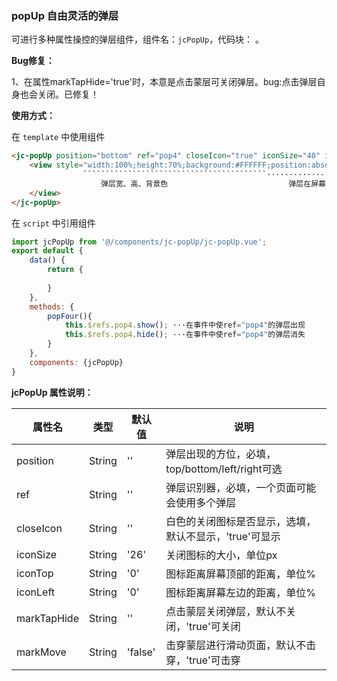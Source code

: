 ### popUp 自由灵活的弹层

可进行多种属性操控的弹层组件，组件名：``jcPopUp``，代码块： <jc-popUp></jc-popUp>。

**Bug修复：**

1、在属性markTapHide='true'时，本意是点击蒙层可关闭弹层。bug:点击弹层自身也会关闭。已修复！

**使用方式：**

在 ``template`` 中使用组件

```html
<jc-popUp position="bottom" ref="pop4" closeIcon="true" iconSize="40" iconTop="20" iconLeft="45">
	<view style="width:100%;height:70%;background:#FFFFFF;position:absolute;bottom:0;right:0;">
				`````````````````````````````````````````·····································
					弹层宽、高、背景色							弹层在屏幕中的位置
	</view>			
</jc-popUp>
```

在 ``script`` 中引用组件 

```javascript
import jcPopUp from '@/components/jc-popUp/jc-popUp.vue';
export default {
	data() {
		return {
			
		}
	},
	methods: {
		popFour(){
			this.$refs.pop4.show();	···在事件中使ref="pop4"的弹层出现
			this.$refs.pop4.hide();	···在事件中使ref="pop4"的弹层消失
		}
	},
    components: {jcPopUp}
}
```

**jcPopUp 属性说明：**

|属性名		|类型	|默认值	|说明												|
|---		|----	|---	|---												|
|position	|String	|''		|弹层出现的方位，必填，top/bottom/left/right可选		|
|ref		|String	|''		|弹层识别器，必填，一个页面可能会使用多个弹层			|
|closeIcon	|String	|''		|白色的关闭图标是否显示，选填，默认不显示，'true'可显示	|
|iconSize	|String	|'26'	|关闭图标的大小，单位px								|
|iconTop	|String |'0'	|图标距离屏幕顶部的距离，单位%						|
|iconLeft	|String |'0'	|图标距离屏幕左边的距离，单位%						|
|markTapHide|String |''		|点击蒙层关闭弹层，默认不关闭，'true'可关闭			|
|markMove	|String |'false'|击穿蒙层进行滑动页面，默认不击穿，'true'可击穿		|